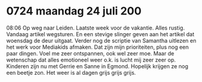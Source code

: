 # 0724 maandag 24 juli 200
08:06	Op weg naar Leiden. Laatste week voor de vakantie. Alles rustig. Vandaag artikel wegsturen. En een stevige slinger geven aan het artikel dat woensdag de deur uitgaat. Verder nog de scriptie van Samantha uitlezen en het werk voor Mediakids afmaken. Dat zijn mijn prioriteiten, plus nog een paar dingen. Voel me zeer ontspannen, ook wel zeer moe. Maar de wetenschap dat alles emotioneel weer o.k. is lucht mij zeer zeer op. Kinderen zijn nu met Gerrie en Sanne in Egmond. Hopelijk krijgen ze nog een beetje zon. Het weer is al dagen grijs grijs grijs.
